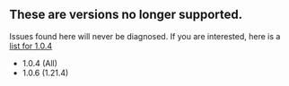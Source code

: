 ## These are versions no longer supported.
Issues found here will never be diagnosed. If you are interested, here is a [list for 1.0.4](https://github.com/SintaxLabs/BombasticProjectiles/blob/main/Known%20Issues/1.0.4.MD)
- 1.0.4 (All)
- 1.0.6 (1.21.4)
